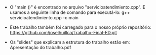 - O "main ()" é encontrado no arquivo "servicioatendimiento.cpp". E usamos a seguinte linha de comando para executá-lo:
    g++ servicioatendimiento.cpp -o main

- Este trabalho também foi carregado para o nosso próprio repositório:
    https://github.com/joselhuillca/Trabalho-Final-ED.git

- Os "slides" que explicam a estrutura do trabalho estão em:
    Apresentação do trabalho.pdf